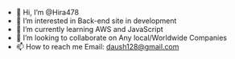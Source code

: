 - 👋 Hi, I’m @Hira478
- 👀 I’m interested in Back-end site in development
- 🌱 I’m currently learning AWS and JavaScript
- 💞️ I’m looking to collaborate on Any local/Worldwide Companies
- 📫 How to reach me Email: daush128@gmail.com
<!---
Hira478/Hira478 is a ✨ special ✨ repository because its `README.md` (this file) appears on your GitHub profile.
You can click the Preview link to take a look at your changes.
--->
